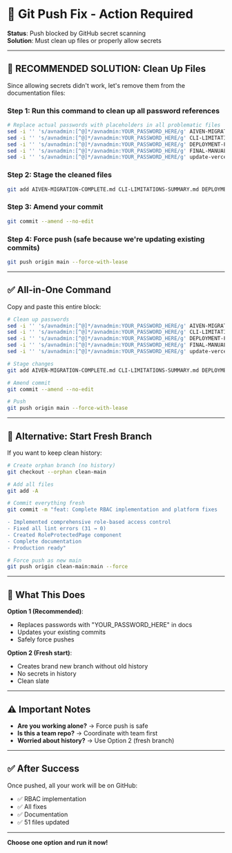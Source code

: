 # 🚨 Git Push Fix - Action Required

**Status**: Push blocked by GitHub secret scanning  
**Solution**: Must clean up files or properly allow secrets

---

## 🎯 RECOMMENDED SOLUTION: Clean Up Files

Since allowing secrets didn't work, let's remove them from the documentation files:

### Step 1: Run this command to clean up all password references

```bash
# Replace actual passwords with placeholders in all problematic files
sed -i '' 's/avnadmin:[^@]*/avnadmin:YOUR_PASSWORD_HERE/g' AIVEN-MIGRATION-COMPLETE.md
sed -i '' 's/avnadmin:[^@]*/avnadmin:YOUR_PASSWORD_HERE/g' CLI-LIMITATIONS-SUMMARY.md
sed -i '' 's/avnadmin:[^@]*/avnadmin:YOUR_PASSWORD_HERE/g' DEPLOYMENT-FINAL-STEPS.md
sed -i '' 's/avnadmin:[^@]*/avnadmin:YOUR_PASSWORD_HERE/g' FINAL-MANUAL-STEPS.md
sed -i '' 's/avnadmin:[^@]*/avnadmin:YOUR_PASSWORD_HERE/g' update-vercel-db.sh
```

### Step 2: Stage the cleaned files

```bash
git add AIVEN-MIGRATION-COMPLETE.md CLI-LIMITATIONS-SUMMARY.md DEPLOYMENT-FINAL-STEPS.md FINAL-MANUAL-STEPS.md update-vercel-db.sh
```

### Step 3: Amend your commit

```bash
git commit --amend --no-edit
```

### Step 4: Force push (safe because we're updating existing commits)

```bash
git push origin main --force-with-lease
```

---

## ✅ All-in-One Command

Copy and paste this entire block:

```bash
# Clean up passwords
sed -i '' 's/avnadmin:[^@]*/avnadmin:YOUR_PASSWORD_HERE/g' AIVEN-MIGRATION-COMPLETE.md
sed -i '' 's/avnadmin:[^@]*/avnadmin:YOUR_PASSWORD_HERE/g' CLI-LIMITATIONS-SUMMARY.md  
sed -i '' 's/avnadmin:[^@]*/avnadmin:YOUR_PASSWORD_HERE/g' DEPLOYMENT-FINAL-STEPS.md
sed -i '' 's/avnadmin:[^@]*/avnadmin:YOUR_PASSWORD_HERE/g' FINAL-MANUAL-STEPS.md
sed -i '' 's/avnadmin:[^@]*/avnadmin:YOUR_PASSWORD_HERE/g' update-vercel-db.sh

# Stage changes
git add AIVEN-MIGRATION-COMPLETE.md CLI-LIMITATIONS-SUMMARY.md DEPLOYMENT-FINAL-STEPS.md FINAL-MANUAL-STEPS.md update-vercel-db.sh

# Amend commit
git commit --amend --no-edit

# Push
git push origin main --force-with-lease
```

---

## 🔄 Alternative: Start Fresh Branch

If you want to keep clean history:

```bash
# Create orphan branch (no history)
git checkout --orphan clean-main

# Add all files
git add -A

# Commit everything fresh
git commit -m "feat: Complete RBAC implementation and platform fixes

- Implemented comprehensive role-based access control
- Fixed all lint errors (31 → 0)
- Created RoleProtectedPage component
- Complete documentation
- Production ready"

# Force push as new main
git push origin clean-main:main --force
```

---

## 📝 What This Does

**Option 1 (Recommended)**: 
- Replaces passwords with "YOUR_PASSWORD_HERE" in docs
- Updates your existing commits
- Safely force pushes

**Option 2 (Fresh start)**:
- Creates brand new branch without old history
- No secrets in history
- Clean slate

---

## ⚠️ Important Notes

- **Are you working alone?** → Force push is safe
- **Is this a team repo?** → Coordinate with team first
- **Worried about history?** → Use Option 2 (fresh branch)

---

## ✅ After Success

Once pushed, all your work will be on GitHub:
- ✅ RBAC implementation
- ✅ All fixes
- ✅ Documentation
- ✅ 51 files updated

---

**Choose one option and run it now!**

